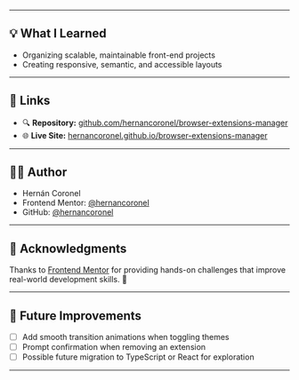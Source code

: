 
---

## 💡 What I Learned

- Organizing scalable, maintainable front-end projects
- Creating responsive, semantic, and accessible layouts

---

## 🔗 Links

- 🔍 **Repository:** [github.com/hernancoronel/browser-extensions-manager](https://github.com/coronelhernan/browser-extensions-manager)  
- 🌐 **Live Site:** [hernancoronel.github.io/browser-extensions-manager](https://browser-extensions-manager-2025.netlify.app/)

---

## 👨‍💻 Author

- Hernán Coronel  
- Frontend Mentor: [@hernancoronel](https://www.frontendmentor.io/profile/coronelhernan)  
- GitHub: [@hernancoronel](https://github.com/coronelhernan)

---

## 🙏 Acknowledgments

Thanks to [Frontend Mentor](https://frontendmentor.io) for providing hands-on challenges that improve real-world development skills. 💪

---

## 🚀 Future Improvements

- [ ] Add smooth transition animations when toggling themes
- [ ] Prompt confirmation when removing an extension
- [ ] Possible future migration to TypeScript or React for exploration

---
